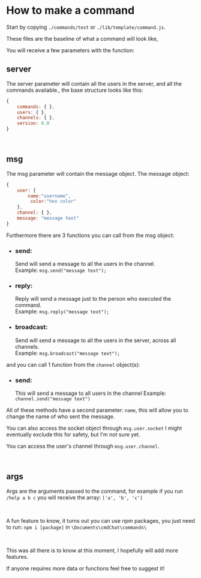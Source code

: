 # How to make a command

Start by copying `./commands/test` or `./lib/template/command.js`.

These files are the baseline of what a command will look like,


You will receive a few parameters with the function:

## server
The server parameter will contain all the users in the server, and all the commands available., the base structure looks like this:
```js
{ 
    commands: { }, 
    users: { },
    channels: { },
    version: 0.0
}
```
<br>

## msg
The msg parameter will contain the message object.
The message object:
```js
{ 
    user: {
        name:"username",
         color:"hex color"
    },
    channel: { },
    message: "message text" 
}
```

Furthermore there are 3 functions you can call from the msg object:

+ ### send:
    Send will send a message to all the users in the channel.  
    Example: `msg.send("message text");`
+ ### reply:
    Reply will send a message just to the person who executed the command.  
    Example: `msg.reply("message text");`

+ ### broadcast:
    Send will send a message to all the users in the server, across all channels.  
    Example: `msg.broadcast("message text");`

and you can call 1 function from the `channel` object(s):

+ ### send:
    This will send a message to all users in the channel
    Example: `channel.send("message text")`


All of these methods have a second parameter: `name`, this will allow you to change the name of who sent the message.


You can also access the socket object through `msg.user.socket` I might eventually exclude this for safety, but I'm not sure  yet.
  
You can access the user's channel through `msg.user.channel`.




<br>

## args
Args are the arguments passed to the command, for example if you run  
 `/help a b c` you will receive the array: `['a', 'b', 'c']`

  
<br>    
    

A fun feature to know, it turns out you can use npm packages, you just need to run: `npm i [package]` in `\Documents\cmdChat\commands\`

<br>

This was all there is to know at this moment, I hopefully will add more features.
  
If anyone requires more data or functions feel free to suggest it!
